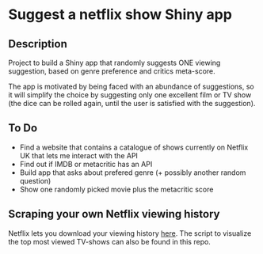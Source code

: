 # Suggest a netflix show Shiny app

## Description
Project to build a Shiny app that randomly suggests ONE viewing suggestion, based on genre preference and critics meta-score.  

The app is motivated by being faced with an abundance of suggestions, so it will simplify the choice by suggesting only one excellent film or TV show (the dice can be rolled again, until the user is satisfied with the suggestion).  

## To Do

* Find a website that contains a catalogue of shows currently on Netflix UK that lets me interact with the API
* Find out if IMDB or metacritic has an API
* Build app that asks about prefered genre (+ possibly another random question)
* Show one randomly picked movie plus the metacritic score

## Scraping your own Netflix viewing history

Netflix lets you download your viewing history [here](https://www.netflix.com/ViewingActivity). The script to visualize the top most viewed TV-shows can also be found in this repo.  
